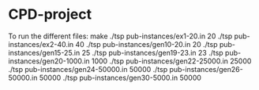 # CPD-project

To run the different files: 
make
./tsp pub-instances/ex1-20.in 20
./tsp pub-instances/ex2-40.in 40
./tsp pub-instances/gen10-20.in 20
./tsp pub-instances/gen15-25.in 25
./tsp pub-instances/gen19-23.in 23
./tsp pub-instances/gen20-1000.in 1000
./tsp pub-instances/gen22-25000.in 25000
./tsp pub-instances/gen24-50000.in 50000
./tsp pub-instances/gen26-50000.in 50000
./tsp pub-instances/gen30-5000.in 50000

